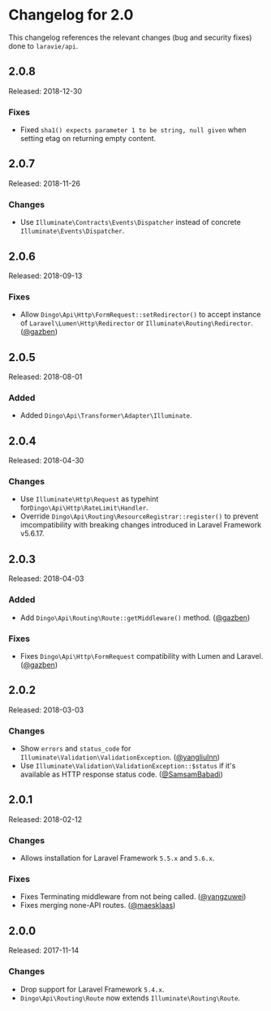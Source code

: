 # Changelog for 2.0

This changelog references the relevant changes (bug and security fixes) done to `laravie/api`.

## 2.0.8

Released: 2018-12-30

### Fixes

* Fixed `sha1() expects parameter 1 to be string, null given` when setting etag on returning empty content.

## 2.0.7

Released: 2018-11-26

### Changes

* Use `Illuminate\Contracts\Events\Dispatcher` instead of concrete `Illuminate\Events\Dispatcher`.

## 2.0.6

Released: 2018-09-13

### Fixes

* Allow `Dingo\Api\Http\FormRequest::setRedirector()` to accept instance of `Laravel\Lumen\Http\Redirector` or `Illuminate\Routing\Redirector`. ([@gazben](https://github.com/gazben))

## 2.0.5

Released: 2018-08-01

### Added

* Added `Dingo\Api\Transformer\Adapter\Illuminate`.

## 2.0.4

Released: 2018-04-30

### Changes

* Use `Illuminate\Http\Request` as typehint for`Dingo\Api\Http\RateLimit\Handler`.
* Override `Dingo\Api\Routing\ResourceRegistrar::register()` to prevent imcompatibility with breaking changes introduced in Laravel Framework v5.6.17.

## 2.0.3

Released: 2018-04-03

### Added

* Add `Dingo\Api\Routing\Route::getMiddleware()` method. ([@gazben](https://github.com/gazben))

### Fixes

* Fixes `Dingo\Api\Http\FormRequest` compatibility with Lumen and Laravel. ([@gazben](https://github.com/gazben))

## 2.0.2

Released: 2018-03-03

### Changes

* Show `errors` and `status_code` for `Illuminate\Validation\ValidationException`. ([@yangliulnn](https://github.com/yangliulnn))
* Use `Illuminate\Validation\ValidationException::$status` if it's available as HTTP response status code. ([@SamsamBabadi](https://github.com/SamsamBabadi))

## 2.0.1

Released: 2018-02-12

### Changes

* Allows installation for Laravel Framework `5.5.x` and `5.6.x`.

### Fixes

* Fixes Terminating middleware from not being called. ([@yangzuwei](https://github.com/yangzuwei))
* Fixes merging none-API routes. ([@maesklaas](https://github.com/maesklaas))

## 2.0.0

Released: 2017-11-14

### Changes

* Drop support for Laravel Framework `5.4.x`.
* `Dingo\Api\Routing\Route` now extends `Illuminate\Routing\Route`.

